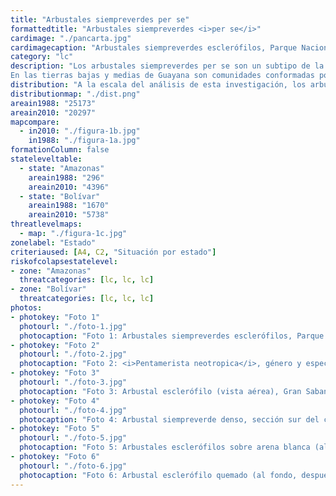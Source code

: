 ```yaml
---
title: "Arbustales siempreverdes per se"
formattedtitle: "Arbustales siempreverdes <i>per se</i>"
cardimage: "./pancarta.jpg"
cardimagecaption: "Arbustales siempreverdes esclerófilos, Parque Nacional Yapacana, estado Amazonas. <i>Otto Huber</i>"
category: "lc"
description: "Los arbustales siempreverdes per se son un subtipo de la categoría arbustales siempreverdes. Se trata de una comunidad vegetal con predominio de plantas arbustivas que no exceden los 5 m de altura, asociadas a ambientes húmedos (precipitación anual > 1.400 mm), macrotérmicos (> 24°C) y submesotérmicos (18-24°C). Sus elementos arbustivos se caracterizan porque la sustitución de la masa foliar ocurre gradualmente a lo largo del año, de manera que los arbustos nunca están desprovistos de hojas y sólo una fracción las pierde durante los meses más secos. Su existencia como comunidad natural fue reconocida recientemente en la cartografía vegetal (Huber 1995c, Riina & Huber 2003).<br><br>
En las tierras bajas y medias de Guayana son comunidades conformadas por plantas con hojas predominantemente coriáceas (gruesas y rígidas), por lo que reciben el nombre de arbustales esclerófilos siempreverdes (Foto 1) (Huber & Alarcón 1988, Huber 1995c). Entre sus especies más comunes se encuentran: <i>Humiria balsamifera, Illex divaricata, Emmotum glabrum, Pradosia schomburgkiana, Ormosia macrophylla, Calliandra tsugoides, Biophytum</i> sp., <i>Euphronia guianensis, Bonyunia minor, Ternstroemia pungens, T. crassifolia, Thibaudia nutans</i> y <i>Gongylolepis benthamiana</i>. La composición florística y los endemismos de esta unidad vegetal varían entre las diferentes localidades, e incluyen un género endémico (<i>Pentamerista</i>) de una familia (Tetrameristaceae) considerada originalmente como exclusiva del sureste asiático (Foto 2) (Maguire et al. 1972, Huber & Alarcón 1988)."
distribution: "A la escala del análisis de esta investigación, los arbustales siempreverdes per se ocupan aproximadamente 10.134 km<sup>2</sup> o ligeramente más de 1% de la superficie terrestre continental de Venezuela. Su mayor extensión la alcanza en Amazonas, pero también están presentes en Bolívar (Figura 1, Tabla 1). Al sureste de Bolívar, entre 800 y 1.500 m, se localizan en la altiplanicie de la Gran Sabana (Foto 3), donde crecen sobre sustratos rocosos de arenisca y en algunas ocasiones sobre arena blanca profunda de origen fluvial. También se observan en la base del Guaiquinima (unidad de paisaje D74)(Foto 4) y en la región del río Caroní medio (Huber 1995a, Huber & Riina 1997). En Amazonas se ubican principalmente en zonas inundables de la penillanura de los ríos Ventuari y Casiquiare (unidad de paisaje B5)(Foto 5), entremezclados con herbazales sobre arena blanca (vid. supra, cap. I: Figura 9)."
distributionmap: "./dist.png"
areain1988: "25173"
areain2010: "20297"
mapcompare:
  - in2010: "./figura-1b.jpg"
    in1988: "./figura-1a.jpg"
formationColumn: false
stateleveltable:
  - state: "Amazonas"
    areain1988: "296"
    areain2010: "4396"
  - state: "Bolívar"
    areain1988: "1670"
    areain2010: "5738"
threatlevelmaps:
  - map: "./figura-1c.jpg"
zonelabel: "Estado"
criteriaused: [A4, C2, "Situación por estado"]
riskofcolapsestatelevel:
- zone: "Amazonas"
  threatcategories: [lc, lc, lc]
- zone: "Bolívar"
  threatcategories: [lc, lc, lc]
photos:
- photokey: "Foto 1"
  photourl: "./foto-1.jpg"
  photocaption: "Foto 1: Arbustales siempreverdes esclerófilos, Parque Nacional Yapacana, estado Amazonas. <i>Otto Huber</i>"
- photokey: "Foto 2"
  photourl: "./foto-2.jpg"
  photocaption: "Foto 2: <i>Pentamerista neotropica</i>, género y especie endémicos de los arbustales siempreverdes esclerófilos, estado Amazonas. <i>Otto Huber</i>"
- photokey: "Foto 3"
  photourl: "./foto-3.jpg"
  photocaption: "Foto 3: Arbustal esclerófilo (vista aérea), Gran Sabana, estado Bolívar. <i>Otto Huber</i>"
- photokey: "Foto 4"
  photourl: "./foto-4.jpg"
  photocaption: "Foto 4: Arbustal siempreverde denso, sección sur del cerro Guaiquinima, estado Bolívar. <i>Otto Huber</i>"
- photokey: "Foto 5"
  photourl: "./foto-5.jpg"
  photocaption: "Foto 5: Arbustales esclerófilos sobre arena blanca (alineados en relación con la disponibilidad hídrica de los suelos), río Yagua, estado Amazonas. <i>Otto Huber</i>"
- photokey: "Foto 6"
  photourl: "./foto-6.jpg"
  photocaption: "Foto 6: Arbustal esclerófilo quemado (al fondo, después del herbazal). El color grisáceo indica al menos dos años de su quema, caño Yagua, estado Amazonas. <i>Otto Huber</i>"
---
```

